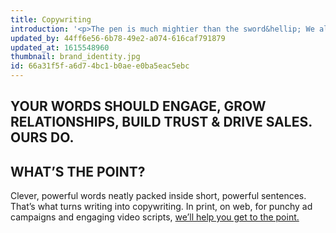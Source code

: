 ```yaml
---
title: Copywriting
introduction: '<p>The pen is much mightier than the sword&hellip; We all love a good, long story, but there&rsquo;s a time and a place &ndash; and your website or company literature is neither. The words you use need to do more than tell the world about what you do, they need to show the difference you make.</p>'
updated_by: 44ff6e56-6b78-49e2-a074-616caf791879
updated_at: 1615548960
thumbnail: brand_identity.jpg
id: 66a31f5f-a6d7-4bc1-b0ae-e0ba5eac5ebc
---
```

## YOUR WORDS SHOULD ENGAGE, GROW RELATIONSHIPS, BUILD TRUST & DRIVE SALES. OURS DO.



## WHAT’S THE POINT?

Clever, powerful words neatly packed inside short, powerful sentences. That’s what turns writing into copywriting. In print, on web, for punchy ad campaigns and engaging video scripts, [we’ll help you get to the point.](/contact)